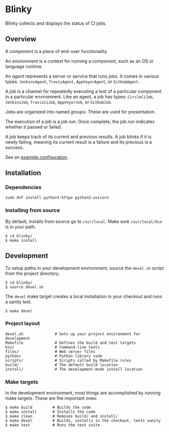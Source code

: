 # Blinky

Blinky collects and displays the status of CI jobs.

## Overview

A *component* is a piece of end-user functionality.

An *environment* is a context for running a component, such as an OS
or language runtime.

An *agent* represents a server or service that runs jobs.  It comes in
various types: `JenkinsAgent`, `TravisAgent`, `AppVeyorAgent`, or
`GitHubAgent`.

A *job* is a channel for repeatedly executing a test of a particular
component in a particular environment.  Like an agent, a job has
types: `CircleCiJob`, `JenkinsJob`, `TravisCiJob`, `AppVeyorJob`, or
`GitHubJob`.

Jobs are organized into named *groups*.  These are used for
presentation.

The execution of a job is a *job run*.  Once complete, the job run
indicates whether it passed or failed.

A job keeps track of its current and previous results.  A job blinks
if it is newly failing, meaning its current result is a failure and
its previous is a success.

See an [example configuration](https://github.com/ssorj/blinky/blob/master/misc/config.py).

## Installation

### Dependencies

    sudo dnf install python3-httpx python3-uvicorn

### Installing from source

By default, installs from source go to `/usr/local`.  Make sure
`/usr/local/bin` is in your path.

    $ cd blinky/
    $ make install

## Development

To setup paths in your development environment, source the `devel.sh`
script from the project directory.

    $ cd blinky/
    $ source devel.sh

The `devel` make target creates a local installation in your checkout
and runs a sanity test.

    $ make devel

### Project layout

    devel.sh              # Sets up your project environment for development
    Makefile              # Defines the build and test targets
    bin/                  # Command-line tools
    files/                # Web server files
    python/               # Python library code
    scripts/              # Scripts called by Makefile rules
    build/                # The default build location
    install/              # The development-mode install location

### Make targets

In the development environment, most things are accomplished by
running make targets.  These are the important ones:

    $ make build         # Builds the code
    $ make install       # Installs the code
    $ make clean         # Removes build/ and install/
    $ make devel         # Builds, installs in the checkout, tests sanity
    $ make test          # Runs the test suite

<!-- # 2. sudo usermod -G wheel,dialout jross -->
